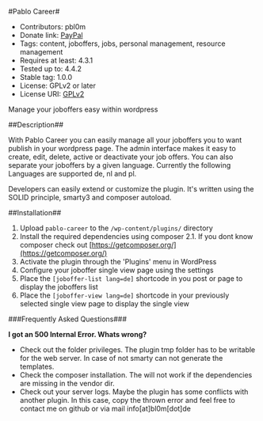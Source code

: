 #Pablo Career#
* Contributors: pbl0m
* Donate link: [PayPal](https://www.paypal.com/cgi-bin/webscr?cmd=_s-xclick&hosted_button_id=9SLVDBUGATJHC)
* Tags: content, joboffers, jobs, personal management, resource management
* Requires at least: 4.3.1
* Tested up to: 4.4.2
* Stable tag: 1.0.0
* License: GPLv2 or later
* License URI: [GPLv2](http://www.gnu.org/licenses/gpl-2.0.html)

Manage your joboffers easy within wordpress

##Description##

With Pablo Career you can easily manage all your joboffers you to want publish in your wordpress page. The admin interface makes
it easy to create, edit, delete, active or deactivate your job offers. You can also separate your joboffers by a given language.
Currently the following Languages are supported de, nl and pl.

Developers can easily extend or customize the plugin. It's written using the SOLID principle, smarty3 and composer autoload.

##Installation##

1. Upload `pablo-career` to the `/wp-content/plugins/` directory
2. Install the required dependencies using composer
2.1. If you dont know composer check out [https://getcomposer.org/](https://getcomposer.org/)
3. Activate the plugin through the 'Plugins' menu in WordPress
4. Configure your joboffer single view page using the settings
5. Place the `[joboffer-list lang=de]` shortcode in you post or page to display the joboffers list
6. Place the `[joboffer-view lang=de]` shortcode in your previously selected single view page to display the single view

###Frequently Asked Questions###

**I got an 500 Internal Error. Whats wrong?**

* Check out the folder privileges. The plugin tmp folder has to be writable for the web server. In case of not smarty can not generate the templates.
* Check the composer installation. The will not work if the dependencies are missing in the vendor dir.
* Check out your server logs. Maybe the plugin has some conflicts with another plugin. In this case, copy the thrown error and feel free to contact me on github or via mail info[at]bl0m[dot]de
